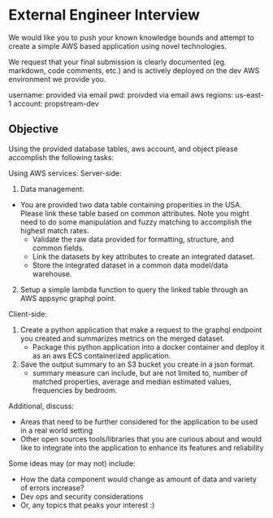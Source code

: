# External Engineer Interview

We would like you to push your known knowledge bounds and attempt to create a simple AWS based application using novel technologies.

We request that your final submission is clearly documented (eg. markdown, code comments, etc.) and is actively deployed on the dev AWS environment we provide you.

username: provided via email
pwd: proivded via email 
aws regions: us-east-1
account: propstream-dev

## Objective

Using the provided database tables, aws account, and object please accomplish the following tasks:

Using AWS services: 
Server-side:
   1. Data management:
   - You are provided two data table containing properities in the USA. Please link these table based on common attributes. Note you might need to do some manipulation and fuzzy matching to accomplish the highest match rates. 
      - Validate the raw data provided for formatting, structure, and common fields. 
      - Link the datasets by key attributes to create an integrated dataset.
      - Store the integrated dataset in a common data model/data warehouse.
   2. Setup a simple lambda function to query the linked table through an AWS appsync graphql point. 

Client-side: 
   1. Create a python application that make a request to the graphql endpoint you created and summarizes metrics on the merged dataset. 
      - Package this python application into a docker container and deploy it as an aws ECS containerized application. 
   2. Save the output summary to an S3 bucket you create in a json format.
      - summary measure can include, but are not limited to, number of matched properties, average and median estimated values, frequencies by bedroom. 


Additional, discuss:

- Areas that need to be further considered for the application to be used in a real world setting
- Other open sources tools/libraries that you are curious about and would like to integrate into the application to enhance its features and reliability

Some ideas may (or may not) include:

- How the data component would change as amount of data and variety of errors increase?
- Dev ops and security considerations
- Or, any topics that peaks your interest :)
